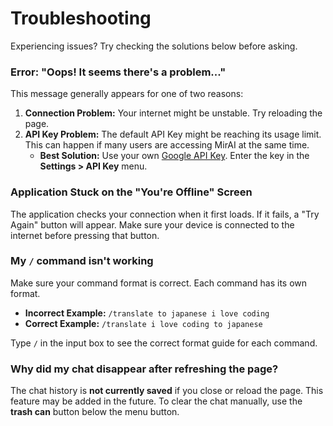 # Troubleshooting

Experiencing issues? Try checking the solutions below before asking.

### Error: "Oops! It seems there's a problem..."
This message generally appears for one of two reasons:
1.  **Connection Problem:** Your internet might be unstable. Try reloading the page.
2.  **API Key Problem:** The default API Key might be reaching its usage limit. This can happen if many users are accessing MirAI at the same time.
    -   **Best Solution:** Use your own [Google API Key](https://aistudio.google.com/app/apikey). Enter the key in the **Settings > API Key** menu.

### Application Stuck on the "You're Offline" Screen
The application checks your connection when it first loads. If it fails, a "Try Again" button will appear. Make sure your device is connected to the internet before pressing that button.

### My `/` command isn't working
Make sure your command format is correct. Each command has its own format.
-   **Incorrect Example:** `/translate to japanese i love coding`
-   **Correct Example:** `/translate i love coding to japanese`

Type `/` in the input box to see the correct format guide for each command.

### Why did my chat disappear after refreshing the page?
The chat history is **not currently saved** if you close or reload the page. This feature may be added in the future. To clear the chat manually, use the **trash can** button below the menu button.
